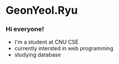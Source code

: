 # GeonYeol.Ryu
### Hi everyone!

  + I'm a student at CNU CSE
  + currently intersted in web programming
  + studying database
